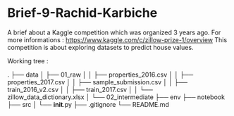 # Brief-9-Rachid-Karbiche

A brief about a Kaggle competition which was organized 3 years ago.
For more informations : https://www.kaggle.com/c/zillow-prize-1/overview
This competition is about exploring datasets to predict house values.

Working tree :

.
├── data
│   ├── 01_raw
│   │   ├── properties_2016.csv
│   │   ├── properties_2017.csv
│   │   ├── sample_submission.csv
│   │   ├── train_2016_v2.csv
│   │   ├── train_2017.csv
│   │   └── zillow_data_dictionary.xlsx
│   └── 02_intermediate
├── env
├── notebook
├── src
│   └── __init__.py
├── .gitignore
└── README.md